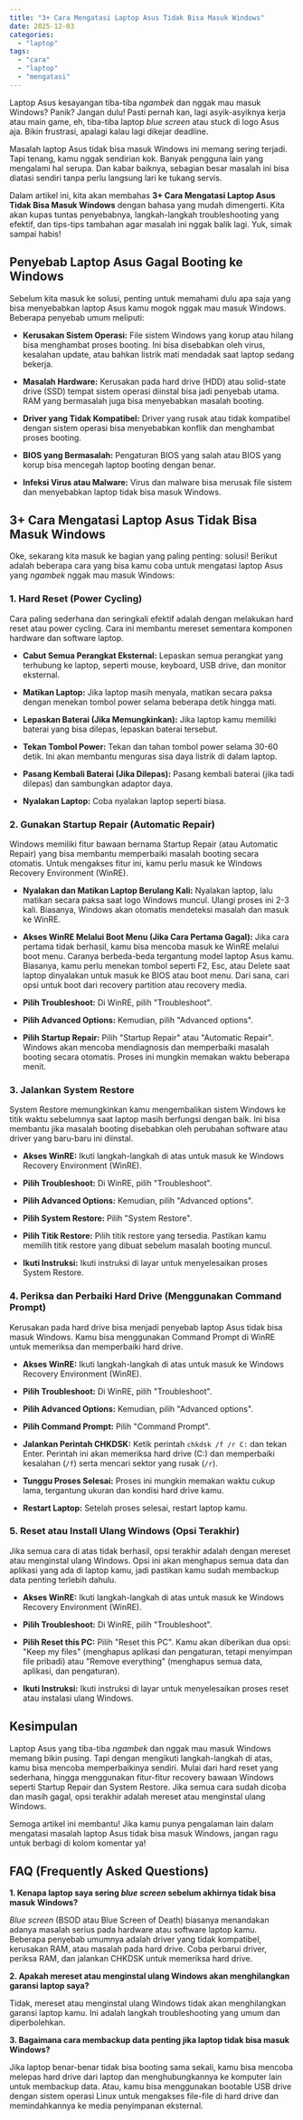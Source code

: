 ```yaml
---
title: "3+ Cara Mengatasi Laptop Asus Tidak Bisa Masuk Windows"
date: 2025-12-03
categories: 
  - "laptop"
tags: 
  - "cara"
  - "laptop"
  - "mengatasi"
---
```


Laptop Asus kesayangan tiba-tiba _ngambek_ dan nggak mau masuk Windows? Panik? Jangan dulu! Pasti pernah kan, lagi asyik-asyiknya kerja atau main game, eh, tiba-tiba laptop _blue screen_ atau stuck di logo Asus aja. Bikin frustrasi, apalagi kalau lagi dikejar deadline.

Masalah laptop Asus tidak bisa masuk Windows ini memang sering terjadi. Tapi tenang, kamu nggak sendirian kok. Banyak pengguna lain yang mengalami hal serupa. Dan kabar baiknya, sebagian besar masalah ini bisa diatasi sendiri tanpa perlu langsung lari ke tukang servis.

Dalam artikel ini, kita akan membahas **3+ Cara Mengatasi Laptop Asus Tidak Bisa Masuk Windows** dengan bahasa yang mudah dimengerti. Kita akan kupas tuntas penyebabnya, langkah-langkah troubleshooting yang efektif, dan tips-tips tambahan agar masalah ini nggak balik lagi. Yuk, simak sampai habis!

## Penyebab Laptop Asus Gagal Booting ke Windows

Sebelum kita masuk ke solusi, penting untuk memahami dulu apa saja yang bisa menyebabkan laptop Asus kamu mogok nggak mau masuk Windows. Beberapa penyebab umum meliputi:

- **Kerusakan Sistem Operasi:** File sistem Windows yang korup atau hilang bisa menghambat proses booting. Ini bisa disebabkan oleh virus, kesalahan update, atau bahkan listrik mati mendadak saat laptop sedang bekerja.
    
- **Masalah Hardware:** Kerusakan pada hard drive (HDD) atau solid-state drive (SSD) tempat sistem operasi diinstal bisa jadi penyebab utama. RAM yang bermasalah juga bisa menyebabkan masalah booting.
    
- **Driver yang Tidak Kompatibel:** Driver yang rusak atau tidak kompatibel dengan sistem operasi bisa menyebabkan konflik dan menghambat proses booting.
    
- **BIOS yang Bermasalah:** Pengaturan BIOS yang salah atau BIOS yang korup bisa mencegah laptop booting dengan benar.
    
- **Infeksi Virus atau Malware:** Virus dan malware bisa merusak file sistem dan menyebabkan laptop tidak bisa masuk Windows.
    

## 3+ Cara Mengatasi Laptop Asus Tidak Bisa Masuk Windows

Oke, sekarang kita masuk ke bagian yang paling penting: solusi! Berikut adalah beberapa cara yang bisa kamu coba untuk mengatasi laptop Asus yang _ngambek_ nggak mau masuk Windows:

### 1\. Hard Reset (Power Cycling)

Cara paling sederhana dan seringkali efektif adalah dengan melakukan hard reset atau power cycling. Cara ini membantu mereset sementara komponen hardware dan software laptop.

- **Cabut Semua Perangkat Eksternal:** Lepaskan semua perangkat yang terhubung ke laptop, seperti mouse, keyboard, USB drive, dan monitor eksternal.
    
- **Matikan Laptop:** Jika laptop masih menyala, matikan secara paksa dengan menekan tombol power selama beberapa detik hingga mati.
    
- **Lepaskan Baterai (Jika Memungkinkan):** Jika laptop kamu memiliki baterai yang bisa dilepas, lepaskan baterai tersebut.
    
- **Tekan Tombol Power:** Tekan dan tahan tombol power selama 30-60 detik. Ini akan membantu menguras sisa daya listrik di dalam laptop.
    
- **Pasang Kembali Baterai (Jika Dilepas):** Pasang kembali baterai (jika tadi dilepas) dan sambungkan adaptor daya.
    
- **Nyalakan Laptop:** Coba nyalakan laptop seperti biasa.
    

### 2\. Gunakan Startup Repair (Automatic Repair)

Windows memiliki fitur bawaan bernama Startup Repair (atau Automatic Repair) yang bisa membantu memperbaiki masalah booting secara otomatis. Untuk mengakses fitur ini, kamu perlu masuk ke Windows Recovery Environment (WinRE).

- **Nyalakan dan Matikan Laptop Berulang Kali:** Nyalakan laptop, lalu matikan secara paksa saat logo Windows muncul. Ulangi proses ini 2-3 kali. Biasanya, Windows akan otomatis mendeteksi masalah dan masuk ke WinRE.
    
- **Akses WinRE Melalui Boot Menu (Jika Cara Pertama Gagal):** Jika cara pertama tidak berhasil, kamu bisa mencoba masuk ke WinRE melalui boot menu. Caranya berbeda-beda tergantung model laptop Asus kamu. Biasanya, kamu perlu menekan tombol seperti F2, Esc, atau Delete saat laptop dinyalakan untuk masuk ke BIOS atau boot menu. Dari sana, cari opsi untuk boot dari recovery partition atau recovery media.
    
- **Pilih Troubleshoot:** Di WinRE, pilih "Troubleshoot".
    
- **Pilih Advanced Options:** Kemudian, pilih "Advanced options".
    
- **Pilih Startup Repair:** Pilih "Startup Repair" atau "Automatic Repair". Windows akan mencoba mendiagnosis dan memperbaiki masalah booting secara otomatis. Proses ini mungkin memakan waktu beberapa menit.
    

### 3\. Jalankan System Restore

System Restore memungkinkan kamu mengembalikan sistem Windows ke titik waktu sebelumnya saat laptop masih berfungsi dengan baik. Ini bisa membantu jika masalah booting disebabkan oleh perubahan software atau driver yang baru-baru ini diinstal.

- **Akses WinRE:** Ikuti langkah-langkah di atas untuk masuk ke Windows Recovery Environment (WinRE).
    
- **Pilih Troubleshoot:** Di WinRE, pilih "Troubleshoot".
    
- **Pilih Advanced Options:** Kemudian, pilih "Advanced options".
    
- **Pilih System Restore:** Pilih "System Restore".
    
- **Pilih Titik Restore:** Pilih titik restore yang tersedia. Pastikan kamu memilih titik restore yang dibuat sebelum masalah booting muncul.
    
- **Ikuti Instruksi:** Ikuti instruksi di layar untuk menyelesaikan proses System Restore.
    

### 4\. Periksa dan Perbaiki Hard Drive (Menggunakan Command Prompt)

Kerusakan pada hard drive bisa menjadi penyebab laptop Asus tidak bisa masuk Windows. Kamu bisa menggunakan Command Prompt di WinRE untuk memeriksa dan memperbaiki hard drive.

- **Akses WinRE:** Ikuti langkah-langkah di atas untuk masuk ke Windows Recovery Environment (WinRE).
    
- **Pilih Troubleshoot:** Di WinRE, pilih "Troubleshoot".
    
- **Pilih Advanced Options:** Kemudian, pilih "Advanced options".
    
- **Pilih Command Prompt:** Pilih "Command Prompt".
    
- **Jalankan Perintah CHKDSK:** Ketik perintah `chkdsk /f /r C:` dan tekan Enter. Perintah ini akan memeriksa hard drive (C:) dan memperbaiki kesalahan (`/f`) serta mencari sektor yang rusak (`/r`).
    
- **Tunggu Proses Selesai:** Proses ini mungkin memakan waktu cukup lama, tergantung ukuran dan kondisi hard drive kamu.
    
- **Restart Laptop:** Setelah proses selesai, restart laptop kamu.
    

### 5\. Reset atau Install Ulang Windows (Opsi Terakhir)

Jika semua cara di atas tidak berhasil, opsi terakhir adalah dengan mereset atau menginstal ulang Windows. Opsi ini akan menghapus semua data dan aplikasi yang ada di laptop kamu, jadi pastikan kamu sudah membackup data penting terlebih dahulu.

- **Akses WinRE:** Ikuti langkah-langkah di atas untuk masuk ke Windows Recovery Environment (WinRE).
    
- **Pilih Troubleshoot:** Di WinRE, pilih "Troubleshoot".
    
- **Pilih Reset this PC:** Pilih "Reset this PC". Kamu akan diberikan dua opsi: "Keep my files" (menghapus aplikasi dan pengaturan, tetapi menyimpan file pribadi) atau "Remove everything" (menghapus semua data, aplikasi, dan pengaturan).
    
- **Ikuti Instruksi:** Ikuti instruksi di layar untuk menyelesaikan proses reset atau instalasi ulang Windows.
    

## Kesimpulan

Laptop Asus yang tiba-tiba _ngambek_ dan nggak mau masuk Windows memang bikin pusing. Tapi dengan mengikuti langkah-langkah di atas, kamu bisa mencoba memperbaikinya sendiri. Mulai dari hard reset yang sederhana, hingga menggunakan fitur-fitur recovery bawaan Windows seperti Startup Repair dan System Restore. Jika semua cara sudah dicoba dan masih gagal, opsi terakhir adalah mereset atau menginstal ulang Windows.

Semoga artikel ini membantu! Jika kamu punya pengalaman lain dalam mengatasi masalah laptop Asus tidak bisa masuk Windows, jangan ragu untuk berbagi di kolom komentar ya!

## FAQ (Frequently Asked Questions)

**1\. Kenapa laptop saya sering _blue screen_ sebelum akhirnya tidak bisa masuk Windows?**

_Blue screen_ (BSOD atau Blue Screen of Death) biasanya menandakan adanya masalah serius pada hardware atau software laptop kamu. Beberapa penyebab umumnya adalah driver yang tidak kompatibel, kerusakan RAM, atau masalah pada hard drive. Coba perbarui driver, periksa RAM, dan jalankan CHKDSK untuk memeriksa hard drive.

**2\. Apakah mereset atau menginstal ulang Windows akan menghilangkan garansi laptop saya?**

Tidak, mereset atau menginstal ulang Windows tidak akan menghilangkan garansi laptop kamu. Ini adalah langkah troubleshooting yang umum dan diperbolehkan.

**3\. Bagaimana cara membackup data penting jika laptop tidak bisa masuk Windows?**

Jika laptop benar-benar tidak bisa booting sama sekali, kamu bisa mencoba melepas hard drive dari laptop dan menghubungkannya ke komputer lain untuk membackup data. Atau, kamu bisa menggunakan bootable USB drive dengan sistem operasi Linux untuk mengakses file-file di hard drive dan memindahkannya ke media penyimpanan eksternal.
